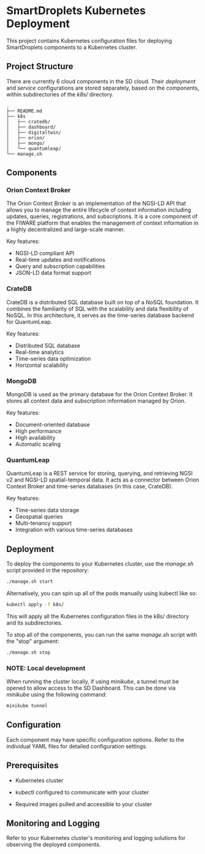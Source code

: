 # SmartDroplets Kubernetes Deployment

This project contains Kubernetes configuration files for deploying SmartDroplets components to a Kubernetes cluster.

## Project Structure

There are currently 6 cloud components in the SD cloud. Their _deployment_ and _service_ configurations are stored separately, based on the components, within subdirectories of the _k8s/_ directory.

```
.
├── README.md
├── k8s
│   ├── cratedb/
│   ├── dashboard/
│   ├── digitaltwin/
│   ├── orion/
│   ├── mongo/
│   └── quantumleap/
└── manage.sh
```

## Components

### Orion Context Broker

The Orion Context Broker is an implementation of the NGSI-LD API that allows you to manage the entire lifecycle of context information including updates, queries, registrations, and subscriptions. It is a core component of the FIWARE platform that enables the management of context information in a highly decentralized and large-scale manner.

Key features:
- NGSI-LD compliant API
- Real-time updates and notifications
- Query and subscription capabilities
- JSON-LD data format support

### CrateDB
CrateDB is a distributed SQL database built on top of a NoSQL foundation. It combines the familiarity of SQL with the scalability and data flexibility of NoSQL. In this architecture, it serves as the time-series database backend for QuantumLeap.

Key features:
- Distributed SQL database
- Real-time analytics
- Time-series data optimization
- Horizontal scalability

### MongoDB
MongoDB is used as the primary database for the Orion Context Broker. It stores all context data and subscription information managed by Orion.

Key features:
- Document-oriented database
- High performance
- High availability
- Automatic scaling

### QuantumLeap
QuantumLeap is a REST service for storing, querying, and retrieving NGSI v2 and NGSI-LD spatial-temporal data. It acts as a connector between Orion Context Broker and time-series databases (in this case, CrateDB).

Key features:
- Time-series data storage
- Geospatial queries
- Multi-tenancy support
- Integration with various time-series databases


## Deployment

To deploy the components to your Kubernetes cluster, use the _manage.sh_ script provided in the repository:

```bash
./manage.sh start
```

Alternatively, you can spin up all of the pods manually using kubectl like so:

```bash
kubectl apply -f k8s/
```

This will apply all the Kubernetes configuration files in the k8s/ directory and its subdirectories.

To stop all of the components, you can run the same _manage.sh_ script with the "stop" argument:

```bash
./manage.sh stop
```

### NOTE: Local development

When running the cluster locally, if using _minikube_, a tunnel must be opened to allow access to the SD Dashboard. This can be done via _minikube_ using the following command:

```bash
minikube tunnel
```

## Configuration

Each component may have specific configuration options. Refer to the individual YAML files for detailed configuration settings.

## Prerequisites

* Kubernetes cluster

* kubectl configured to communicate with your cluster

* Required images pulled and accessible to your cluster

## Monitoring and Logging

Refer to your Kubernetes cluster's monitoring and logging solutions for observing the deployed components.

